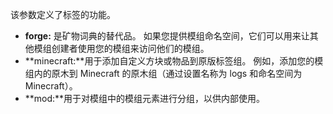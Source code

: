 该参数定义了标签的功能。

* **forge:** 是矿物词典的替代品。 如果您提供模组命名空间，它们可以用来让其他模组创建者使用您的模组来访问他们的模组。
* **minecraft:**用于添加自定义方块或物品到原版标签组。 例如，添加您的模组内的原木到 Minecraft 的原木组（通过设置名称为 logs 和命名空间为 Minecraft）。
* **mod:**用于对模组中的模组元素进行分组，以供内部使用。
